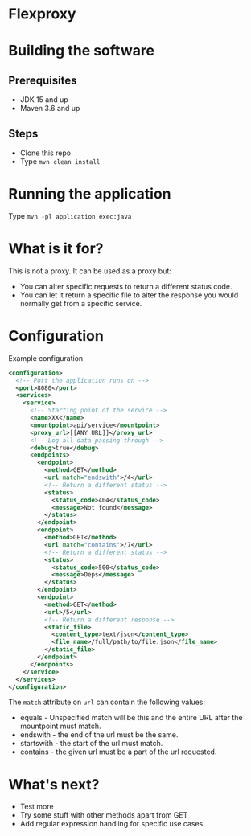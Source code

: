 # Flexproxy

# Building the software

## Prerequisites 

- JDK 15 and up
- Maven 3.6 and up

## Steps

- Clone this repo
- Type `mvn clean install`

# Running the application

Type `mvn -pl application exec:java`

# What is it for?

This is not a proxy. It can be used as a proxy but:

- You can alter specific requests to return a different status code.
- You can let it return a specific file to alter the response you would normally get from a specific service.

# Configuration

Example configuration

```xml
<configuration>
  <!-- Port the application runs on -->
  <port>8080</port>
  <services>
    <service>
      <!-- Starting point of the service -->
      <name>XX</name>
      <mountpoint>api/service</mountpoint>
      <proxy_url>[[ANY URL]]</proxy_url>
      <!-- Log all data passing through -->
      <debug>true</debug>
      <endpoints>
        <endpoint>
          <method>GET</method>
          <url match="endswith">/4</url>
          <!-- Return a different status -->
          <status>
            <status_code>404</status_code>
            <message>Not found</message>
          </status>
        </endpoint>
        <endpoint>
          <method>GET</method>
          <url match="contains">/7</url>
          <!-- Return a different status -->
          <status>
            <status_code>500</status_code>
            <message>Oeps</message>
          </status>
        </endpoint>
        <endpoint>
          <method>GET</method>
          <url>/5</url>
          <!-- Return a different response -->
          <static_file>
            <content_type>text/json</content_type>
            <file_name>/full/path/to/file.json</file_name>
          </static_file>
        </endpoint>
      </endpoints>
    </service>
  </services>
</configuration>
```
The `match` attribute on `url` can contain the following values:
 
 * equals - Unspecified match will be this and the entire URL after the mountpoint must match.
 * endswith - the end of the url must be the same.
 * startswith - the start of the url must match.
 * contains - the given url must be a part of the url requested.

# What's next?

* Test more
* Try some stuff with other methods apart from GET
* Add regular expression handling for specific use cases
